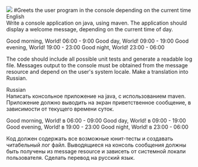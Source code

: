<img src="https://travis-ci.org/IgorShulga/GreetingMessage.svg?branch=master">
#Greets the user program in the console depending on the current time
English</br>
Write a console application on java, using maven.
The application should display a welcome message, depending on the current time of day.

Good morning, World! 06:00 - 9:00
Good day, World! 09:00 - 19:00
Good evening, World! 19:00 - 23:00
Good night, World! 23:00 - 06:00

The code should include all possible unit tests and generate a readable log file.
Messages output to the console must be obtained from the message resource and depend on the user's system locale. Make a translation into Russian.

Russian</br>
Написать консольное приложение на java, с использованием maven.
Приложение должно выводить на экран приветственное сообщение, в зависимости от текущего времени суток.

Good morning, World! в 06:00 - 09:00
Good day, World! в 09:00 - 19:00
Good evening, World! в 19:00 - 23:00
Good night, World! в 23:00 - 06:00

Код должен содержать все возможные юнит-тесты и создавать читабельный лог файл.
Выводящиеся на консоль сообщения должны быть получены из message resource и зависеть от системной локали пользователя. Сделать перевод на русский язык.
